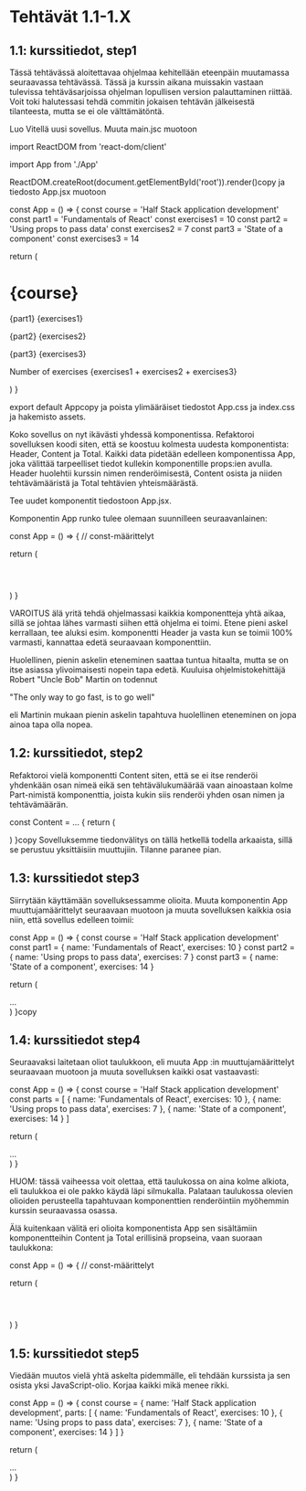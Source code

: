 # Tehtävät 1.1-1.X

## 1.1: kurssitiedot, step1

Tässä tehtävässä aloitettavaa ohjelmaa kehitellään eteenpäin muutamassa seuraavassa tehtävässä. Tässä ja kurssin aikana muissakin vastaan tulevissa tehtäväsarjoissa ohjelman lopullisen version palauttaminen riittää. Voit toki halutessasi tehdä commitin jokaisen tehtävän jälkeisestä tilanteesta, mutta se ei ole välttämätöntä.

Luo Vitellä uusi sovellus. Muuta main.jsc muotoon

import ReactDOM from 'react-dom/client'

import App from './App'

ReactDOM.createRoot(document.getElementById('root')).render(<App />)copy
ja tiedosto App.jsx muotoon

const App = () => {
const course = 'Half Stack application development'
const part1 = 'Fundamentals of React'
const exercises1 = 10
const part2 = 'Using props to pass data'
const exercises2 = 7
const part3 = 'State of a component'
const exercises3 = 14

return (

<div>
<h1>{course}</h1>
<p>
{part1} {exercises1}
</p>
<p>
{part2} {exercises2}
</p>
<p>
{part3} {exercises3}
</p>
<p>Number of exercises {exercises1 + exercises2 + exercises3}</p>
</div>
)
}

export default Appcopy
ja poista ylimääräiset tiedostot App.css ja index.css ja hakemisto assets.

Koko sovellus on nyt ikävästi yhdessä komponentissa. Refaktoroi sovelluksen koodi siten, että se koostuu kolmesta uudesta komponentista: Header, Content ja Total. Kaikki data pidetään edelleen komponentissa App, joka välittää tarpeelliset tiedot kullekin komponentille props:ien avulla. Header huolehtii kurssin nimen renderöimisestä, Content osista ja niiden tehtävämääristä ja Total tehtävien yhteismäärästä.

Tee uudet komponentit tiedostoon App.jsx.

Komponentin App runko tulee olemaan suunnilleen seuraavanlainen:

const App = () => {
// const-määrittelyt

return (

<div>
<Header course={course} />
<Content ... />
<Total ... />
</div>
)
}

VAROITUS älä yritä tehdä ohjelmassasi kaikkia komponentteja yhtä aikaa, sillä se johtaa lähes varmasti siihen että ohjelma ei toimi. Etene pieni askel kerrallaan, tee aluksi esim. komponentti Header ja vasta kun se toimii 100% varmasti, kannattaa edetä seuraavaan komponenttiin.

Huolellinen, pienin askelin eteneminen saattaa tuntua hitaalta, mutta se on itse asiassa ylivoimaisesti nopein tapa edetä. Kuuluisa ohjelmistokehittäjä Robert "Uncle Bob" Martin on todennut

"The only way to go fast, is to go well"

eli Martinin mukaan pienin askelin tapahtuva huolellinen eteneminen on jopa ainoa tapa olla nopea.

## 1.2: kurssitiedot, step2

Refaktoroi vielä komponentti Content siten, että se ei itse renderöi yhdenkään osan nimeä eikä sen tehtävälukumäärää vaan ainoastaan kolme Part-nimistä komponenttia, joista kukin siis renderöi yhden osan nimen ja tehtävämäärän.

const Content = ... {
return (

<div>
<Part .../>
<Part .../>
<Part .../>
</div>
)
}copy
Sovelluksemme tiedonvälitys on tällä hetkellä todella arkaaista, sillä se perustuu yksittäisiin muuttujiin. Tilanne paranee pian.

## 1.3: kurssitiedot step3

Siirrytään käyttämään sovelluksessamme olioita. Muuta komponentin App muuttujamäärittelyt seuraavaan muotoon ja muuta sovelluksen kaikkia osia niin, että sovellus edelleen toimii:

const App = () => {
const course = 'Half Stack application development'
const part1 = {
name: 'Fundamentals of React',
exercises: 10
}
const part2 = {
name: 'Using props to pass data',
exercises: 7
}
const part3 = {
name: 'State of a component',
exercises: 14
}

return (
<div>
...
</div>
)
}copy

## 1.4: kurssitiedot step4

Seuraavaksi laitetaan oliot taulukkoon, eli muuta App :in muuttujamäärittelyt seuraavaan muotoon ja muuta sovelluksen kaikki osat vastaavasti:

const App = () => {
const course = 'Half Stack application development'
const parts = [
{
name: 'Fundamentals of React',
exercises: 10
},
{
name: 'Using props to pass data',
exercises: 7
},
{
name: 'State of a component',
exercises: 14
}
]

return (
<div>
...
</div>
)
}

HUOM: tässä vaiheessa voit olettaa, että taulukossa on aina kolme alkiota, eli taulukkoa ei ole pakko käydä läpi silmukalla. Palataan taulukossa olevien olioiden perusteella tapahtuvaan komponenttien renderöintiin myöhemmin kurssin seuraavassa osassa.

Älä kuitenkaan välitä eri olioita komponentista App sen sisältämiin komponentteihin Content ja Total erillisinä propseina, vaan suoraan taulukkona:

const App = () => {
// const-määrittelyt

return (
<div>
<Header course={...} />
<Content parts={parts} />
<Total parts={parts} />
</div>
)
}

## 1.5: kurssitiedot step5

Viedään muutos vielä yhtä askelta pidemmälle, eli tehdään kurssista ja sen osista yksi JavaScript-olio. Korjaa kaikki mikä menee rikki.

const App = () => {
const course = {
name: 'Half Stack application development',
parts: [
{
name: 'Fundamentals of React',
exercises: 10
},
{
name: 'Using props to pass data',
exercises: 7
},
{
name: 'State of a component',
exercises: 14
}
]
}

return (
<div>
...
</div>
)
}
